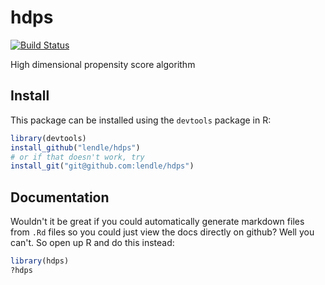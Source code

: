 hdps
====

[![Build Status](https://travis-ci.org/lendle/hdps.svg)](https://travis-ci.org/lendle/hdps)

High dimensional propensity score algorithm

Install
-------
This package can be installed using the `devtools` package in R:
```r
library(devtools)
install_github("lendle/hdps")
# or if that doesn't work, try
install_git("git@github.com:lendle/hdps")
```

Documentation
-------------

Wouldn't it be great if you could automatically generate markdown files from `.Rd` files so you could just view the docs directly on github? Well you can't. So open up R and do this instead:
```r
library(hdps)
?hdps
```
